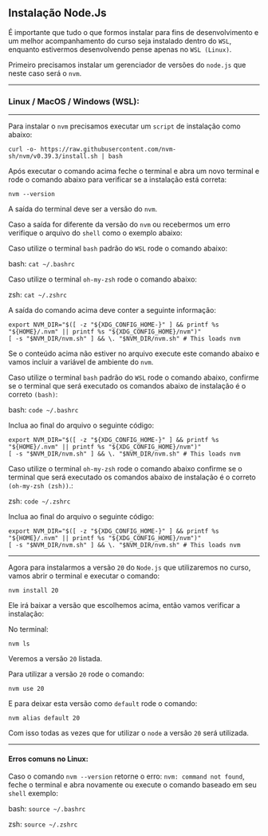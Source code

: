 ## Instalação Node.Js

É importante que tudo o que formos instalar para fins de desenvolvimento e um melhor acompanhamento do curso seja instalado dentro do `WSL`, enquanto estivermos desenvolvendo pense apenas no `WSL (Linux)`.

Primeiro precisamos instalar um gerenciador de versões do `node.js` que neste caso será o `nvm`.

---
### Linux / MacOS / Windows (WSL):

---

Para instalar o `nvm` precisamos executar um `script` de instalação como abaixo:

```
curl -o- https://raw.githubusercontent.com/nvm-sh/nvm/v0.39.3/install.sh | bash
```

Após executar o comando acima feche o terminal e abra um novo terminal e rode o comando abaixo para verificar se a instalação está correta:

`nvm --version`

A saída do terminal deve ser a versão do `nvm`.

Caso a saída for diferente da versão do `nvm` ou recebermos um erro verifique o arquivo do `shell` como o exemplo abaixo:

Caso utilize o terminal `bash` padrão do `WSL` rode o comando abaixo:

bash: `cat ~/.bashrc`

Caso utilize o terminal `oh-my-zsh` rode o comando abaixo:

zsh: `cat ~/.zshrc`

A saída do comando acima deve conter a seguinte informação:

```
export NVM_DIR="$([ -z "${XDG_CONFIG_HOME-}" ] && printf %s "${HOME}/.nvm" || printf %s "${XDG_CONFIG_HOME}/nvm")"
[ -s "$NVM_DIR/nvm.sh" ] && \. "$NVM_DIR/nvm.sh" # This loads nvm
```

Se o conteúdo acima não estiver no arquivo execute este comando abaixo e vamos incluir a variável de ambiente do `nvm`.

Caso utilize o terminal `bash` padrão do `WSL` rode o comando abaixo, confirme se o terminal que será executado os comandos abaixo de instalação é o correto `(bash)`:

bash: `code ~/.bashrc`

Inclua ao final do arquivo o seguinte código:

```
export NVM_DIR="$([ -z "${XDG_CONFIG_HOME-}" ] && printf %s "${HOME}/.nvm" || printf %s "${XDG_CONFIG_HOME}/nvm")"
[ -s "$NVM_DIR/nvm.sh" ] && \. "$NVM_DIR/nvm.sh" # This loads nvm
```

Caso utilize o terminal `oh-my-zsh` rode o comando abaixo confirme se o terminal que será executado os comandos abaixo de instalação é o correto `(oh-my-zsh (zsh))`.:

zsh: `code ~/.zshrc`

Inclua ao final do arquivo o seguinte código:

```
export NVM_DIR="$([ -z "${XDG_CONFIG_HOME-}" ] && printf %s "${HOME}/.nvm" || printf %s "${XDG_CONFIG_HOME}/nvm")"
[ -s "$NVM_DIR/nvm.sh" ] && \. "$NVM_DIR/nvm.sh" # This loads nvm
```

---

Agora para instalarmos a versão `20` do `Node.js` que utilizaremos no curso, vamos abrir o terminal e executar o comando:

`nvm install 20`

Ele irá baixar a versão que escolhemos acima, então vamos verificar a instalação:

No terminal:

`nvm ls`

Veremos a versão `20` listada.

Para utilizar a versão `20` rode o comando:

`nvm use 20`

E para deixar esta versão como `default` rode o comando:

`nvm alias default 20`

Com isso todas as vezes que for utilizar o `node` a versão `20` será utilizada.

---

#### Erros comuns no Linux:

Caso o comando `nvm --version` retorne o erro: `nvm: command not found`, feche o terminal e abra novamente ou execute o comando baseado em seu `shell` exemplo:

bash: `source ~/.bashrc`

zsh: `source ~/.zshrc`

